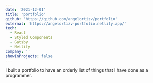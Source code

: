 ```yaml
---
date: '2021-12-01'
title: 'portfolio'
github: 'https://github.com/angelortizv/portfolio'
external: 'https://angelortizv-portfolio.netlify.app/'
tech:
  - React
  - Styled Components
  - Gatsby
  - Netlify
company: ''
showInProjects: false
---
```


I built a portfolio to have an orderly list of things that I have done as a programmer.
